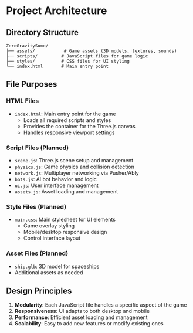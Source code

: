 # Project Architecture

## Directory Structure
```
ZeroGravitySumo/
├── assets/           # Game assets (3D models, textures, sounds)
├── scripts/         # JavaScript files for game logic
├── styles/          # CSS files for UI styling
└── index.html       # Main entry point
```

## File Purposes

### HTML Files
- `index.html`: Main entry point for the game
  - Loads all required scripts and styles
  - Provides the container for the Three.js canvas
  - Handles responsive viewport settings

### Script Files (Planned)
- `scene.js`: Three.js scene setup and management
- `physics.js`: Game physics and collision detection
- `network.js`: Multiplayer networking via Pusher/Ably
- `bots.js`: AI bot behavior and logic
- `ui.js`: User interface management
- `assets.js`: Asset loading and management

### Style Files (Planned)
- `main.css`: Main stylesheet for UI elements
  - Game overlay styling
  - Mobile/desktop responsive design
  - Control interface layout

### Asset Files (Planned)
- `ship.glb`: 3D model for spaceships
- Additional assets as needed

## Design Principles
1. **Modularity**: Each JavaScript file handles a specific aspect of the game
2. **Responsiveness**: UI adapts to both desktop and mobile
3. **Performance**: Efficient asset loading and management
4. **Scalability**: Easy to add new features or modify existing ones
